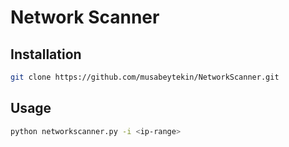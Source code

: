 # Network Scanner

## Installation


```bash
git clone https://github.com/musabeytekin/NetworkScanner.git
```

## Usage

```bash
python networkscanner.py -i <ip-range>
```
